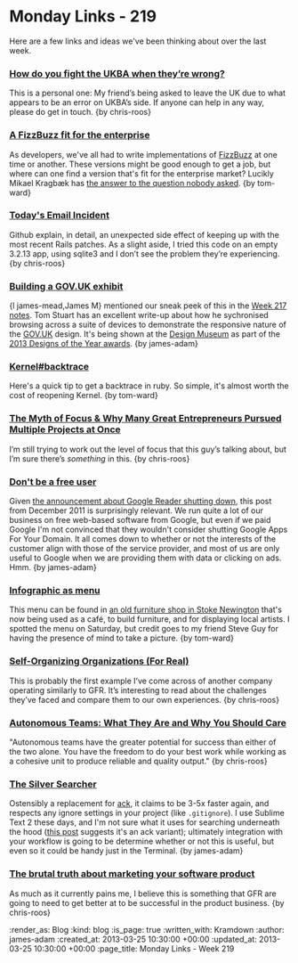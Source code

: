 Monday Links - 219
============

Here are a few links and ideas we've been thinking about over the last week.


### [How do you fight the UKBA when they’re wrong?](http://turbotasticaltales.com/2013/03/23/how-do-you-fight-the-ukba-when-theyre-wrong/)

This is a personal one: My friend’s being asked to leave the UK due to what appears to be an error on UKBA’s side. If anyone can help in any way, please do get in touch. {by chris-roos}


### [A FizzBuzz fit for the enterprise](https://github.com/Mikkeren/FizzBuzzEnterpriseEdition)

As developers, we've all had to write implementations of [FizzBuzz](https://github.com/Mikkeren/FizzBuzzEnterpriseEdition) at one time or another.  These versions might be good enough to get a job, but where can one find a version that's fit for the enterprise market?  Lucikly Mikael Kragbæk has [the answer to the question nobody asked](https://github.com/Mikkeren/FizzBuzzEnterpriseEdition). {by tom-ward}


### [Today's Email Incident](https://github.com/blog/1440-today-s-email-incident)

Github explain, in detail, an unexpected side effect of keeping up with the most recent Rails patches. As a slight aside, I tried this code on an empty 3.2.13 app, using sqlite3 and I don’t see the problem they’re experiencing. {by chris-roos}


### [Building a GOV.UK exhibit](http://codon.com/building-a-govuk-exhibit)

{l james-mead,James M} mentioned our sneak peek of this in the [Week 217 notes](/week-217#designs-of-the-year). Tom Stuart has an excellent write-up about how he sychronised browsing across a suite of devices to demonstrate the responsive nature of the [GOV.UK](http://www.gov.uk) design. It's being shown at the [Design Museum](http://designmuseum.org/) as part of the [2013 Designs of the Year awards](http://designmuseum.org/exhibitions/2013/designs-of-the-year-2013). {by james-adam}


### [Kernel#backtrace](http://nathaniel.talbott.ws/blog/2013/03/11/backtrace/)

Here's a quick tip to get a backtrace in ruby.  So simple, it's almost worth the cost of reopening Kernel. {by tom-ward}


### [The Myth of Focus & Why Many Great Entrepreneurs Pursued Multiple Projects at Once](http://www.mindvalleyinsights.com/the-myth-of-focus/)

I’m still trying to work out the level of focus that this guy’s talking about, but I’m sure there’s *something* in this. {by chris-roos}


### [Don't be a free user](http://blog.pinboard.in/2011/12/don_t_be_a_free_user/)

Given [the announcement about Google Reader shutting down](http://googlereader.blogspot.co.uk/2013/03/powering-down-google-reader.html), this post from December 2011 is surprisingly relevant. We run quite a lot of our business on free web-based software from Google, but even if we paid Google I'm not convinced that they wouldn't consider shutting Google Apps For Your Domain. It all comes down to whether or not the interests of the customer align with those of the service provider, and most of us are only useful to Google when we are providing them with data or clicking on ads. Hmm. {by james-adam}


### [Infographic as menu](http://instagram.com/p/XNmkKjDOLk/)

This menu can be found in [an old furniture shop in Stoke Newington](http://www.meanwhilespace.com/projects/current/stoke-newington-furniture-shop/) that's now being used as a café, to build furniture, and for displaying local artists.  I spotted the menu on Saturday, but credit goes to my friend Steve Guy for having the presence of mind to take a picture.  {by tom-ward}


### [Self-Organizing Organizations (For Real)](http://www.infoq.com/articles/self-organizing-organizations)

This is probably the first example I’ve come across of another company operating similarly to GFR. It’s interesting to read about the challenges they’ve faced and compare them to our own experiences. {by chris-roos}


### [Autonomous Teams: What They Are and Why You Should Care](http://blog.newrelic.com/2013/02/26/autonomous-teams-what-they-are-and-why-you-should-care/)

"Autonomous teams have the greater potential for success than either of the two alone. You have the freedom to do your best work while working as a cohesive unit to produce reliable and quality output." {by chris-roos}


### [The Silver Searcher](https://github.com/ggreer/the_silver_searcher)

Ostensibly a replacement for [ack](http://betterthangrep.com/), it claims to be 3-5x faster again, and respects any ignore settings in your project (like `.gitignore`). I use Sublime Text 2 these days, and I'm not sure what it uses for searching underneath the hood ([this post](http://sublimetext.userecho.com/topic/90214-add-ack-search-in-project/) suggests it's an ack variant); ultimately integration with your workflow is going to be determine whether or not this is useful, but even so it could be handy just in the Terminal. {by james-adam}



### [The brutal truth about marketing your software product](http://successfulsoftware.net/2013/03/19/the-brutal-truth-about-marketing-your-software-product/)

As much as it currently pains me, I believe this is something that GFR are going to need to get better at to be successful in the product business. {by chris-roos}


:render_as: Blog
:kind: blog
:is_page: true
:written_with: Kramdown
:author: james-adam
:created_at: 2013-03-25 10:30:00 +00:00
:updated_at: 2013-03-25 10:30:00 +00:00
:page_title: Monday Links - Week 219
